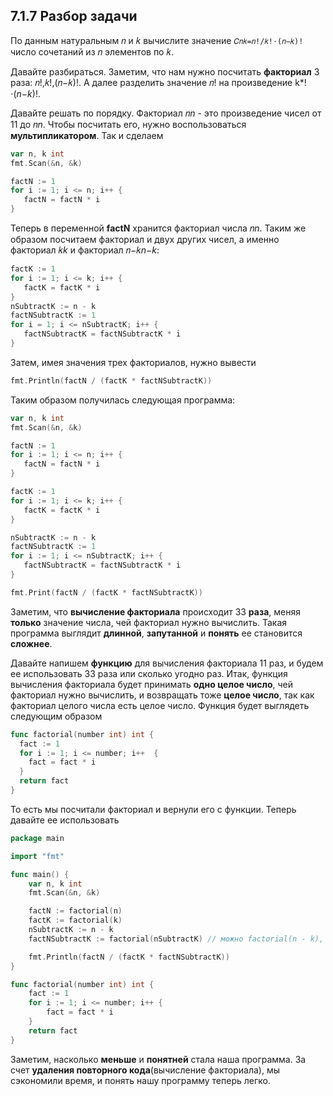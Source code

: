 ## 7.1.7 Разбор задачи

По данным натуральным 𝑛 и 𝑘 вычислите значение `𝐶𝑛𝑘=𝑛!/𝑘!⋅(𝑛−𝑘)!` число сочетаний из 𝑛 элементов по 𝑘.

Давайте разбираться. Заметим, что нам нужно посчитать **факториал** 3 раза: 𝑛!,𝑘!,(𝑛−𝑘)!. А далее разделить значение 𝑛! на произведение k*!⋅(*n*−*k*)!.

Давайте решать по порядку. Факториал 𝑛*n* - это произведение чисел от 11 до 𝑛*n*. Чтобы посчитать его, нужно воспользоваться **мультипликатором**. Так и сделаем

```go
var n, k int
fmt.Scan(&n, &k)

factN := 1
for i := 1; i <= n; i++ {
   factN = factN * i
}
```

Теперь в переменной **factN** хранится факториал числа 𝑛*n*. Таким же образом посчитаем факториал и двух других чисел, а именно факториал 𝑘*k* и факториал 𝑛−𝑘*n*−*k*:

```go
factK := 1
for i := 1; i <= k; i++ {
   factK = factK * i
}
nSubtractK := n - k
factNSubtractK := 1
for i = 1; i <= nSubtractK; i++ {
   factNSubtractK = factNSubtractK * i
}
```

Затем, имея значения трех факториалов, нужно вывести

```go
fmt.Println(factN / (factK * factNSubtractK))
```

Таким образом получилась следующая программа:

```go
var n, k int
fmt.Scan(&n, &k)

factN := 1
for i := 1; i <= n; i++ {
   factN = factN * i
}

factK := 1
for i := 1; i <= k; i++ {
   factK = factK * i
}

nSubtractK := n - k
factNSubtractK := 1
for i := 1; i <= nSubtractK; i++ {
   factNSubtractK = factNSubtractK * i
}

fmt.Print(factN / (factK * factNSubtractK))
```

Заметим, что **вычисление факториала** происходит 33 **раза**, меняя **только** значение числа, чей факториал нужно вычислить. Такая программа выглядит **длинной**, **запутанной** и **понять** ее становится **сложнее**.

Давайте напишем **функцию** для вычисления факториала 11 раз, и будем ее использовать 33 раза или сколько угодно раз. Итак, функция вычисления факториала будет принимать **одно целое число**, чей факториал нужно вычислить, и возвращать тоже **целое число**, так как факториал целого числа есть целое число. Функция будет выглядеть следующим образом

```go
func factorial(number int) int {
  fact := 1
  for i := 1; i <= number; i++  {
    fact = fact * i
  }
  return fact
}
```

То есть мы посчитали факториал и вернули его с функции. Теперь давайте ее использовать

```go
package main

import "fmt"

func main() {
    var n, k int
    fmt.Scan(&n, &k)

    factN := factorial(n)
    factK := factorial(k)
    nSubtractK := n - k
    factNSubtractK := factorial(nSubtractK) // можно factorial(n - k), и тогда строчка выше не нужна

    fmt.Println(factN / (factK * factNSubtractK))
}

func factorial(number int) int {
    fact := 1
    for i := 1; i <= number; i++ {
        fact = fact * i
    }
    return fact
}
```

Заметим, насколько **меньше** и **понятней** стала наша программа. За счет **удаления повторного кода**(вычисление факториала), мы сэкономили время, и понять нашу программу теперь легко.
